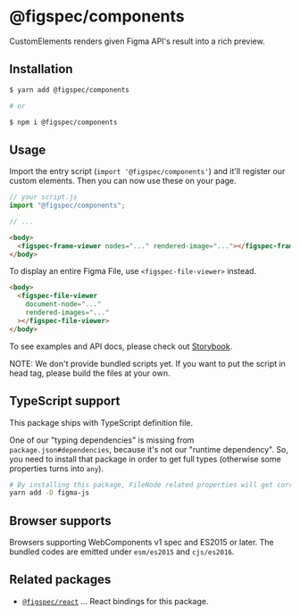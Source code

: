# @figspec/components

CustomElements renders given Figma API's result into a rich preview.

## Installation

```sh
$ yarn add @figspec/components

# or

$ npm i @figspec/components
```

## Usage

Import the entry script (`import '@figspec/components'`) and it'll register our custom elements.
Then you can now use these on your page.

```js
// your script.js
import "@figspec/components";

// ...
```

```html
<body>
  <figspec-frame-viewer nodes="..." rendered-image="..."></figspec-frame-viewer>
</body>
```

To display an entire Figma File, use `<figspec-file-viewer>` instead.

```html
<body>
  <figspec-file-viewer
    document-node="..."
    rendered-images="..."
  ></figspec-file-viewer>
</body>
```

To see examples and API docs, please check out [Storybook](https://figspec.netlify.app/?path=/docs/components-figspec-viewer--defaults).

NOTE: We don't provide bundled scripts yet. If you want to put the script in head tag, please build the files at your own.

## TypeScript support

This package ships with TypeScript definition file.

One of our "typing dependencies" is missing from `package.json#dependencies`, because it's not our "runtime dependency".
So, you need to install that package in order to get full types (otherwise some properties turns into `any`).

```sh
# By installing this package, FileNode related properties will get correct types.
yarn add -D figma-js
```

## Browser supports

Browsers supporting WebComponents v1 spec and ES2015 or later.
The bundled codes are emitted under `esm/es2015` and `cjs/es2016`.

## Related packages

- [`@figspec/react`](https://github.com/pocka/figspec-react) ... React bindings for this package.
